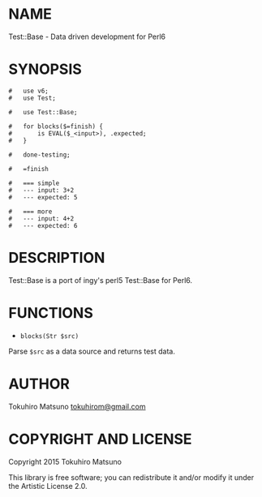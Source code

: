 NAME
====

Test::Base - Data driven development for Perl6

SYNOPSIS
========

    #   use v6;
    #   use Test;

    #   use Test::Base;

    #   for blocks($=finish) {
    #       is EVAL($_<input>), .expected;
    #   }

    #   done-testing;

    #   =finish

    #   === simple
    #   --- input: 3+2
    #   --- expected: 5

    #   === more
    #   --- input: 4+2
    #   --- expected: 6

DESCRIPTION
===========

Test::Base is a port of ingy's perl5 Test::Base for Perl6.

FUNCTIONS
=========

  * `blocks(Str $src)`

Parse `$src` as a data source and returns test data.

AUTHOR
======

Tokuhiro Matsuno <tokuhirom@gmail.com>

COPYRIGHT AND LICENSE
=====================

Copyright 2015 Tokuhiro Matsuno

This library is free software; you can redistribute it and/or modify it under the Artistic License 2.0.

